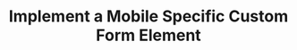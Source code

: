 ---
id: implement-custom-workflow-form-element
title: Implement a Mobile Specific Custom Form Element
---